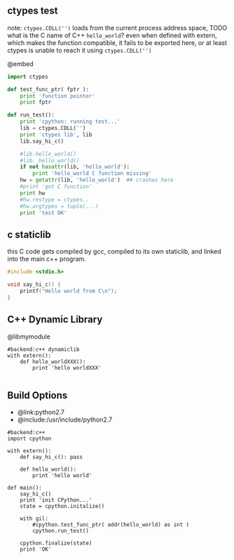 ctypes test
-------------

note: `ctypes.CDLL('')` loads from the current process address space,
TODO what is the C name of C++ `hello_world`? even when defined with extern,
which makes the function compatible, it fails to be exported here,
or at least ctypes is unable to reach it using `ctypes.CDLL('')`

@embed
```python
import ctypes

def test_func_ptr( fptr ):
	print 'function pointer'
	print fptr

def run_test():
	print 'cpython: running test...'
	lib = ctypes.CDLL('')
	print 'ctypes lib', lib
	lib.say_hi_c()

	#lib.hello_world()
	#lib._hello_world()
	if not hasattr(lib, 'hello_world'):
		print 'hello_world C function missing'
	hw = getattr(lib, 'hello_world')  ## crashes here
	#print 'got C function'
	print hw
	#hw.restype = ctypes..
	#hw.argtypes = tuple(...)
	print 'test OK'

```

c staticlib
------
this C code gets compiled by gcc, compiled to its own staticlib, and linked into the main c++ program.
```c
#include <stdio.h>

void say_hi_c() {
	printf("Hello world from C\n");
}
```

C++ Dynamic Library
-------------------
@libmymodule
```pythia
#backend:c++ dynamiclib
with extern():
	def hello_worldXXX():
		print 'hello worldXXX'


```

Build Options
-------------
* @link:python2.7
* @include:/usr/include/python2.7
```pythia
#backend:c++
import cpython

with extern():
	def say_hi_c(): pass

	def hello_world():
		print 'hello world'

def main():
	say_hi_c()
	print 'init CPython...'
	state = cpython.initalize()

	with gil:
		#cpython.test_func_ptr( addr(hello_world) as int )
		cpython.run_test()

	cpython.finalize(state)
	print 'OK'

```